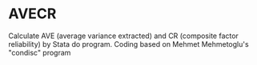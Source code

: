 # AVECR
Calculate AVE (average variance extracted) and CR (composite factor reliability) by Stata do program. Coding based on Mehmet Mehmetoglu's "condisc" program
